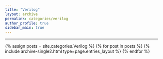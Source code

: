 ```yaml
---
title: "Verilog"
layout: archive
permalink: categories/verilog
author_profile: true
sidebar_main: true
---
```


***

{% assign posts = site.categories.Verilog %}
{% for post in posts %} {% include archive-single2.html type=page.entries_layout %} {% endfor %}